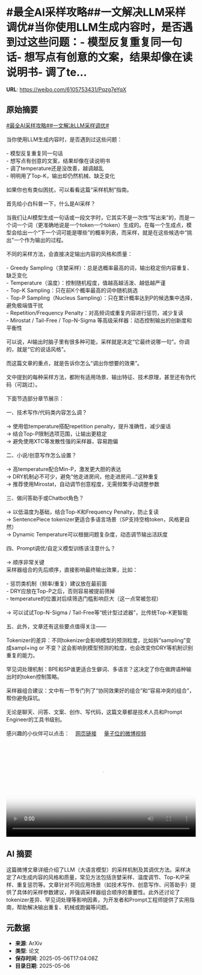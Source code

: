 # #最全AI采样攻略##一文解决LLM采样调优#当你使用LLM生成内容时，是否遇到过这些问题：- 模型反复重复同一句话- 想写点有创意的文案，结果却像在读说明书- 调了te...

**URL**: https://weibo.com/6105753431/Pqzg7eYqX

## 原始摘要

<a href="https://m.weibo.cn/search?containerid=231522type%3D1%26t%3D10%26q%3D%23%E6%9C%80%E5%85%A8AI%E9%87%87%E6%A0%B7%E6%94%BB%E7%95%A5%23&amp;extparam=%23%E6%9C%80%E5%85%A8AI%E9%87%87%E6%A0%B7%E6%94%BB%E7%95%A5%23" data-hide=""><span class="surl-text">#最全AI采样攻略#</span></a><a href="https://m.weibo.cn/search?containerid=231522type%3D1%26t%3D10%26q%3D%23%E4%B8%80%E6%96%87%E8%A7%A3%E5%86%B3LLM%E9%87%87%E6%A0%B7%E8%B0%83%E4%BC%98%23&amp;extparam=%23%E4%B8%80%E6%96%87%E8%A7%A3%E5%86%B3LLM%E9%87%87%E6%A0%B7%E8%B0%83%E4%BC%98%23" data-hide=""><span class="surl-text">#一文解决LLM采样调优#</span></a><br><br>当你使用LLM生成内容时，是否遇到过这些问题：<br><br>- 模型反复重复同一句话<br>- 想写点有创意的文案，结果却像在读说明书<br>- 调了temperature还是没改善，越调越乱<br>- 明明用了Top-K，输出却仍然机械、缺乏变化<br><br>如果你也有类似困扰，可以看看这篇“采样机制”指南。<br><br>首先给小白科普一下，什么是AI采样？<br><br>当我们让AI模型生成一句话或一段文字时，它其实不是一次性“写出来”的，而是一个词一个词（更准确地说是一个token一个token）生成的。在每一个生成点，模型会给出一个“下一个词可能是哪些”的概率列表，而采样，就是在这些候选中“挑出”一个作为输出的过程。<br><br>不同的采样方法，会直接决定输出内容的风格和质量：<br><br>- Greedy Sampling（贪婪采样）：总是选概率最高的词，输出稳定但内容重复、缺乏变化<br>- Temperature（温度）：控制随机程度，值越高越活泼、越低越严谨<br>- Top-K Sampling：只在前K个概率最高的词中随机挑选<br>- Top-P Sampling（Nucleus Sampling）：只在累计概率达到P的候选集中选择，避免极端值干扰<br>- Repetition/Frequency Penalty：对高频词或重复内容进行惩罚，减少复读<br>- Mirostat / Tail-Free / Top-N-Sigma 等高级采样器：动态控制输出的创新度和平衡性<br><br>可以说，AI输出时脑子里有很多种可能，采样就是决定“它最终说哪一句”。你调的，就是“它的说话风格”。<br><br>而这篇文章的重点，就是告诉你怎么“调出你想要的效果”。<br><br>文中提到的每种采样方法，都附有适用场景、输出特征、技术原理，甚至还有伪代码（可跳过）。<br><br>下面节选部分章节展示：<br><br>一、技术写作/代码类内容怎么调？  <br><br>→ 使用低temperature搭配repetition penalty，提升准确性，减少废话  <br>→ 结合Top-P限制选项范围，让输出更稳定  <br>→ 避免使用XTC等发散性强的采样器，容易跑偏<br><br>二、小说/创意写作怎么设置？  <br><br>→ 高temperature配合Min-P，激发更大胆的表达  <br>→ DRY机制必不可少，避免“他走进房间，他走进房间...”这种重复  <br>→ 推荐使用Mirostat，自动调节创意程度，无需频繁手动调整参数<br><br>三、做问答助手或Chatbot角色？  <br><br>→ 以低温度为基础，结合Top-K和Frequency Penalty，防止复读  <br>→ SentencePiece tokenizer更适合多语言场景（SP支持空格token，风格更自然）  <br>→ Dynamic Temperature可以根据问题复杂度，动态调节输出活跃度<br><br>四、Prompt调优/自定义模型训练该注意什么？  <br><br>→ 顺序非常关键<br>采样器组合的先后顺序，直接影响最终输出效果，比如：<br><br>- 惩罚类机制（频率/重复）建议放在最前面<br>- DRY应放在Top-P之后，否则容易被提前筛掉<br>- temperature的位置对后续筛选门槛影响巨大（这一点常被忽视）<br><br>→ 可以试试Top-N-Sigma / Tail-Free等“统计型过滤器”，比传统Top-K更智能<br><br>五、此外，文章还有这些要点值得关注——<br><br>Tokenizer的差异：不同tokenizer会影响模型的预测粒度，比如拆“sampling”变成sampl+ing or 不变？这会影响到模型预测的粒度，也会改变你DRY等机制识别重复的能力。<br><br>罕见词处理机制：BPE和SP谁更适合生僻词、多语言？这决定了你在做跨语种输出时的token控制策略。<br><br>采样器组合建议：文中有一节专门列了“协同效果好的组合”和“容易冲突的组合”，帮你避免踩坑。<br><br>无论是聊天、问答、文案、创作、写代码，这篇文章都是技术人员和Prompt Engineer的工具书级别。<br><br>感兴趣的小伙伴可以点击：<a href="https://weibo.cn/sinaurl?u=https%3A%2F%2Frentry.co%2Fsamplers" data-hide=""><span class="url-icon"><img style="width: 1rem;height: 1rem" src="https://h5.sinaimg.cn/upload/2015/09/25/3/timeline_card_small_web_default.png" referrerpolicy="no-referrer"></span><span class="surl-text">网页链接</span></a> <a href="https://video.weibo.com/show?fid=1034:5163320139776025" data-hide=""><span class="url-icon"><img style="width: 1rem;height: 1rem" src="https://h5.sinaimg.cn/upload/2015/09/25/3/timeline_card_small_video_default.png" referrerpolicy="no-referrer"></span><span class="surl-text">量子位的微博视频</span></a><br clear="both"><div style="clear: both"></div><video controls="controls" poster="https://tvax2.sinaimg.cn/orj480/006Fd7o3ly1i15sao135zj31690u0myc.jpg" style="width: 100%"><source src="https://f.video.weibocdn.com/o0/jNflyxculx08o20BRpZe010412006rx20E010.mp4?label=mp4_720p&amp;template=1012x720.25.0&amp;ori=0&amp;ps=1CwnkDw1GXwCQx&amp;Expires=1746554557&amp;ssig=7piSMwSjqC&amp;KID=unistore,video"><source src="https://f.video.weibocdn.com/o0/ls2RxJPxlx08o20BMqgo0104120038vH0E010.mp4?label=mp4_hd&amp;template=676x480.25.0&amp;ori=0&amp;ps=1CwnkDw1GXwCQx&amp;Expires=1746554557&amp;ssig=x%2FGNf1blsc&amp;KID=unistore,video"><source src="https://f.video.weibocdn.com/o0/QdfA1lFilx08o20BF85G010412001PYF0E010.mp4?label=mp4_ld&amp;template=504x360.25.0&amp;ori=0&amp;ps=1CwnkDw1GXwCQx&amp;Expires=1746554557&amp;ssig=E7Q2MSPxCC&amp;KID=unistore,video"><p>视频无法显示，请前往<a href="https://video.weibo.com/show?fid=1034%3A5163320139776025" target="_blank" rel="noopener noreferrer">微博视频</a>观看。</p></video>

## AI 摘要

这篇微博文章详细介绍了LLM（大语言模型）的采样机制及其调优方法。采样决定了AI生成内容的风格和质量，常见方法包括贪婪采样、温度调节、Top-K/P采样、重复惩罚等。文章针对不同应用场景（如技术写作、创意写作、问答助手）提供了具体的采样参数建议，并强调采样器组合顺序的重要性。此外还讨论了tokenizer差异、罕见词处理等影响因素，为开发者和Prompt工程师提供了实用指南，帮助解决输出重复、机械或跑偏等问题。

## 元数据

- **来源**: ArXiv
- **类型**: 论文
- **保存时间**: 2025-05-06T17:04:08Z
- **目录日期**: 2025-05-06
